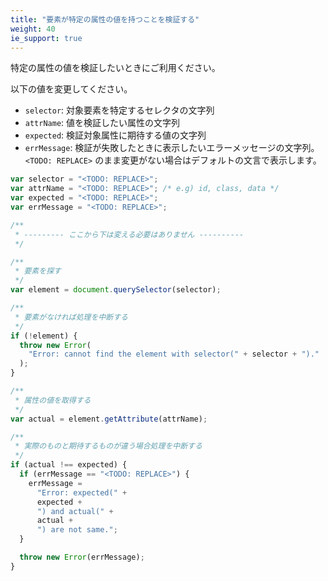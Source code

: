 ```yaml
---
title: "要素が特定の属性の値を持つことを検証する"
weight: 40
ie_support: true
---
```


特定の属性の値を検証したいときにご利用ください。

以下の値を変更してください。

- `selector`: 対象要素を特定するセレクタの文字列
- `attrName`: 値を検証したい属性の文字列
- `expected`: 検証対象属性に期待する値の文字列
- `errMessage`: 検証が失敗したときに表示したいエラーメッセージの文字列。`<TODO: REPLACE>` のまま変更がない場合はデフォルトの文言で表示します。

```js
var selector = "<TODO: REPLACE>";
var attrName = "<TODO: REPLACE>"; /* e.g) id, class, data */
var expected = "<TODO: REPLACE>";
var errMessage = "<TODO: REPLACE>";

/**
 * --------- ここから下は変える必要はありません ----------
 */

/**
 * 要素を探す
 */
var element = document.querySelector(selector);

/**
 * 要素がなければ処理を中断する
 */
if (!element) {
  throw new Error(
    "Error: cannot find the element with selector(" + selector + ")."
  );
}

/**
 * 属性の値を取得する
 */
var actual = element.getAttribute(attrName);

/**
 * 実際のものと期待するものが違う場合処理を中断する
 */
if (actual !== expected) {
  if (errMessage == "<TODO: REPLACE>") {
    errMessage =
      "Error: expected(" +
      expected +
      ") and actual(" +
      actual +
      ") are not same.";
  }

  throw new Error(errMessage);
}
```
